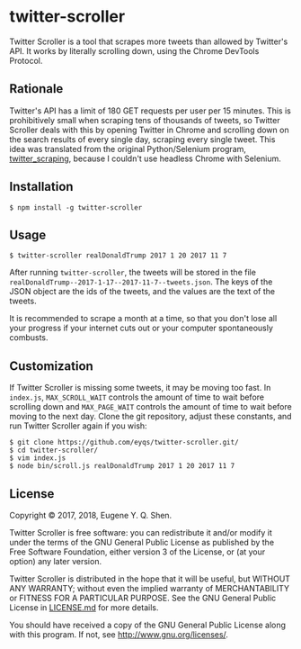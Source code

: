 # twitter-scroller

Twitter Scroller is a tool that scrapes more tweets than allowed by Twitter's
API. It works by literally scrolling down, using the Chrome DevTools Protocol.

## Rationale

Twitter's API has a limit of 180 GET requests per user per 15 minutes.
This is prohibitively small when scraping tens of thousands of tweets, so
Twitter Scroller deals with this by opening Twitter in Chrome and scrolling
down on the search results of every single day, scraping every single tweet.
This idea was translated from the original Python/Selenium program,
[twitter_scraping][], because I couldn't use headless Chrome with Selenium.

## Installation

    $ npm install -g twitter-scroller

## Usage

    $ twitter-scroller realDonaldTrump 2017 1 20 2017 11 7

After running `twitter-scroller`, the tweets will be stored in the file
`realDonaldTrump--2017-1-17--2017-11-7--tweets.json`. The keys of the JSON
object are the ids of the tweets, and the values are the text of the tweets.

It is recommended to scrape a month at a time, so that you don't lose all your
progress if your internet cuts out or your computer spontaneously combusts.

## Customization

If Twitter Scroller is missing some tweets, it may be moving too fast.
In `index.js`, `MAX_SCROLL_WAIT` controls the amount of time to wait
before scrolling down and `MAX_PAGE_WAIT` controls the amount of time
to wait before moving to the next day. Clone the git repository,
adjust these constants, and run Twitter Scroller again if you wish:

    $ git clone https://github.com/eyqs/twitter-scroller.git/
    $ cd twitter-scroller/
    $ vim index.js
    $ node bin/scroll.js realDonaldTrump 2017 1 20 2017 11 7

## License

Copyright &copy; 2017, 2018, Eugene Y. Q. Shen.

Twitter Scroller is free software: you can redistribute it and/or
modify it under the terms of the GNU General Public License
as published by the Free Software Foundation, either version
3 of the License, or (at your option) any later version.

Twitter Scroller is distributed in the hope that it will be useful,
but WITHOUT ANY WARRANTY; without even the implied warranty of
MERCHANTABILITY or FITNESS FOR A PARTICULAR PURPOSE. See the
GNU General Public License in [LICENSE.md][] for more details.

You should have received a copy of the GNU General Public License
along with this program. If not, see <http://www.gnu.org/licenses/>.

[twitter_scraping]:          https://github.com/bpb27/twitter_scraping
[license.md]:                ../master/LICENSE.md
                               "The GNU General Public License"
